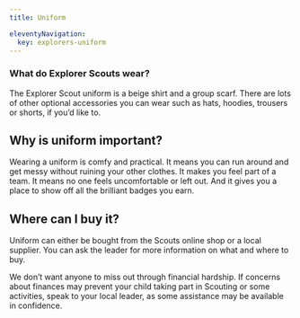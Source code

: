 ```yaml
---
title: Uniform

eleventyNavigation:
  key: explorers-uniform
---
```


### What do Explorer Scouts wear?

The Explorer Scout uniform is a beige shirt and a group scarf. There are lots of other optional accessories you can wear such as hats, hoodies, trousers or shorts, if you’d like to.

## Why is uniform important?

Wearing a uniform is comfy and practical. It means you can run around and get messy without ruining your other clothes. It makes you feel part of a team. It means no one feels uncomfortable or left out. And it gives you a place to show off all the brilliant badges you earn.

## Where can I buy it?

Uniform can either be bought from the Scouts online shop or a local supplier. You can ask the leader for more information on what and where to buy.

We don’t want anyone to miss out through financial hardship. If concerns about finances may prevent your child taking part in Scouting or some activities, speak to your local leader, as some assistance may be available in confidence.